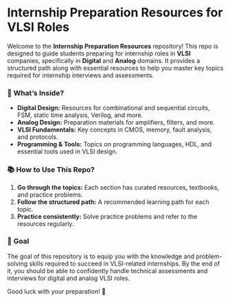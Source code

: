 # Internship Preparation Resources for VLSI Roles  

Welcome to the **Internship Preparation Resources** repository! This repo is designed to guide students preparing for internship roles in **VLSI** companies, specifically in **Digital** and **Analog** domains. It provides a structured path along with essential resources to help you master key topics required for internship interviews and assessments.  

### 🚀 **What’s Inside?**  
- **Digital Design:** Resources for combinational and sequential circuits, FSM, static time analysis, Verilog, and more.
- **Analog Design:** Preparation materials for amplifiers, filters, and more.
- **VLSI Fundamentals:** Key concepts in CMOS, memory, fault analysis, and protocols.
- **Programming & Tools:** Topics on programming languages, HDL, and essential tools used in VLSI design.

### 📚 **How to Use This Repo?**  
1. **Go through the topics:** Each section has curated resources, textbooks, and practice problems.
2. **Follow the structured path:** A recommended learning path for each topic.
3. **Practice consistently:** Solve practice problems and refer to the resources regularly.

### 🎯 **Goal**  
The goal of this repository is to equip you with the knowledge and problem-solving skills required to succeed in VLSI-related internships. By the end of it, you should be able to confidently handle technical assessments and interviews for digital and analog VLSI roles.

Good luck with your preparation! 🚀
